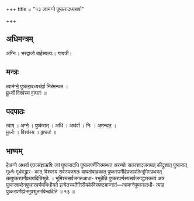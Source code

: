 +++
title = "१३ त्वामग्ने पुष्करादध्यथर्वा"

+++
## अधिमन्त्रम्
अग्निः। भरद्वाजो बार्हस्पत्यः। गायत्री।

## मन्त्रः
त्वाम॑ग्ने॒ पुष्क॑रा॒दध्यथ॑र्वा॒ निर॑मन्थत ।  
मू॒र्ध्नो विश्व॑स्य वा॒घतः॑ ॥

## पदपाठः
त्वाम् । अ॒ग्ने॒ । पुष्क॑रात् । अधि॑ । अथ॑र्वा । निः । अ॒म॒न्थ॒त॒ ।  
मू॒र्ध्नः । विश्व॑स्य । वा॒घतः॑ ॥

## भाष्यम्
हेअग्ने अथर्वा एतत्संज्ञऋषिः त्वां पुष्करादधि पुष्करपर्णेनिरमन्थत अरण्योः सकाशादजनयत् कीद्रुशात् पुष्करात् मूर्ध्नः मूर्धवद्धार- कात् विश्वस्य सर्वस्यजगतः वाघतोवाहकात् पुष्करपर्णेहिप्रजापतिःभूमिमप्रथयत् तत्पुष्करपर्णेप्रथयदितिश्रुतेः । भूमिश्चसर्वजगतआधा- रभूतेति पुष्करपर्णस्यसर्वजगद्धारकत्वं अत्र पुष्करशब्देनपुष्करपर्णमभिधीयते इत्येतच्चतैत्तिरीयकेविस्पष्टमाम्नातं—त्वामग्नेपुष्करादधी- त्याह पुष्करपर्णेह्येनमुपश्रुतमविन्ददिति ॥ १३ ॥